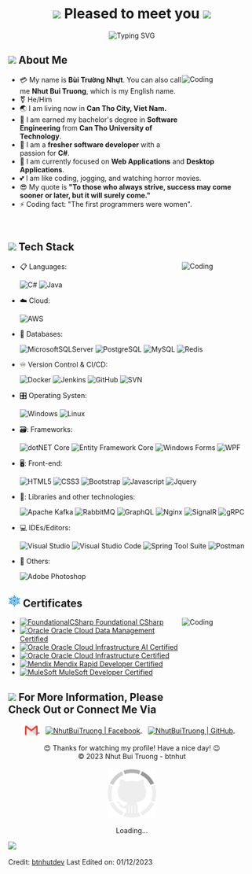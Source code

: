 <h1 align="center">
  <img src="https://media.giphy.com/media/hvRJCLFzcasrR4ia7z/giphy.gif" width="35">
    Pleased to meet you
  <img src="https://media.giphy.com/media/hvRJCLFzcasrR4ia7z/giphy.gif" width="35">
</h1>

<div align="center">
  
![Typing SVG](https://readme-typing-svg.herokuapp.com?font=ROBOT&size=25&color=39FF14&background=000000&center=true&vCenter=true&width=490&lines=%3E+Hi,+I'm+Nhut+Bui+Truong)

</div>

## <img src="https://c.tenor.com/NCRHhqkXrJYAAAAi/programmers-go-internet.gif" width="25"><b> About Me</b>

<img align="right" alt="Coding" width="150" height="150" src="https://testbytesnxtjsbackend.technoallianceindia.com/wp-content/uploads/2020/02/tenor-1.gif">

- 💳 My name is **Bùi Trường Nhựt**. You can also call me **Nhut Bui Truong**, which is my English name.
- ⚧️   He/Him
- 🌏 I am living now in **Can Tho City, Viet Nam.**
- 🏫 I am earned my bachelor's degree in **Software Engineering** from **Can Tho University of Technology**.
- 🐞 I am a **fresher software developer** with a passion for **C#**.
- 🧠 I am currently focused on **Web Applications** and **Desktop Applications**.
- 💕 I am like coding, jogging, and watching horror movies.
- 😎 My quote is **"To those who always strive, success may come sooner or later, but it will surely come."**
- ⚡ Coding fact: "The first programmers were women".

<br>

## <img src="https://media2.giphy.com/media/QssGEmpkyEOhBCb7e1/giphy.gif?cid=ecf05e47a0n3gi1bfqntqmob8g9aid1oyj2wr3ds3mg700bl&rid=giphy.gif" width ="25"><b> Tech Stack</b>

<img align="right" alt="Coding" width="150" height="150" src="https://octodex.github.com/images/daftpunktocat-guy.gif">

<p align="center">

- 📋 Languages:
    
    ![C#](https://img.shields.io/badge/C%23-8A2BE2.svg?style=for-the-badge&logo=C%23)
    ![Java](https://custom-icon-badges.demolab.com/badge/Java-007396.svg?style=for-the-badge&logo=java&logoColor=white)
    
- ☁️ Cloud:

    ![AWS](https://img.shields.io/badge/Amazon_AWS-232F3E?style=for-the-badge&logo=amazon-aws&logoColor=white)
    
- 💾 Databases:
  
    ![MicrosoftSQLServer](https://img.shields.io/badge/Microsoft%20SQL%20Sever-CC2927?style=for-the-badge&logo=microsoft%20sql%20server&logoColor=white) 
    ![PostgreSQL](https://img.shields.io/badge/PostgreSQL-4169E1?style=for-the-badge&logo=postgresql&logoColor=fff) 
    ![MySQL](https://img.shields.io/badge/mysql-%2300f.svg?style=for-the-badge&logo=mysql&logoColor=white)
    ![Redis](https://img.shields.io/badge/Redis-black?style=for-the-badge&logo=Redis)

- ♾️ Version Control & CI/CD:

    ![Docker](https://img.shields.io/badge/docker-%230db7ed.svg?style=for-the-badge&logo=docker&logoColor=white)
    ![Jenkins](https://img.shields.io/badge/jenkins-%232C5263.svg?style=for-the-badge&logo=jenkins&logoColor=white)
    ![GitHub](https://img.shields.io/badge/github-%23121011.svg?style=for-the-badge&logo=github&logoColor=white)
    ![SVN](https://img.shields.io/badge/SVN-blue?style=for-the-badge&logo=Subversion)
    
- 🎛️ Operating Systen:
  
    ![Windows](https://img.shields.io/badge/Windows-0078D6?style=for-the-badge&logo=windows&logoColor=white)
    ![Linux](https://img.shields.io/badge/Linux-FCC624?style=for-the-badge&logo=linux&logoColor=black)

- 🗃️: Frameworks:

    ![dotNET Core](https://img.shields.io/badge/.NET%20Core-purple?style=for-the-badge&logo=dotNET)
    ![Entity Framework Core](https://img.shields.io/badge/Entity%20Framework%20Core-purple?style=for-the-badge&logo=dotnet)
    ![Windows Forms](https://img.shields.io/badge/Windows%20Forms-purple?style=for-the-badge&logo=dotnet)
    ![WPF](https://img.shields.io/badge/WPF-purple?style=for-the-badge&logo=dotnet)

- 🖥️: Front-end:
  
    ![HTML5](https://img.shields.io/badge/html5%20-%23E34F26.svg?&style=for-the-badge&logo=html5&logoColor=white)
    ![CSS3](https://img.shields.io/badge/css3%20-%231572B6.svg?&style=for-the-badge&logo=css3&logoColor=white)
    ![Bootstrap](https://img.shields.io/badge/bootstrap%20-%23563D7C.svg?&style=for-the-badge&logo=bootstrap&logoColor=white)
    ![Javascript](https://img.shields.io/badge/javascript%20-%23323330.svg?&style=for-the-badge&logo=javascript&logoColor=%23F7DF1E)
    ![Jquery](https://img.shields.io/badge/-JQuery-blue?style=for-the-badge&logo=jquery)
    
- 📑: Libraries and other technologies:

    ![Apache Kafka](https://img.shields.io/badge/Apache%20Kafka-000.svg?style=for-the-badge&logo=apachekafka)
    ![RabbitMQ](https://img.shields.io/badge/RabbitMQ-black?style=for-the-badge&logo=RabbitMQ)
    ![GraphQL](https://img.shields.io/badge/GraphQL-pink.svg?style=for-the-badge&logo=GraphQL&logoColor=white)
    ![Nginx](https://img.shields.io/badge/Nginx-green?style=for-the-badge&logo=nginx)
    ![SignalR](https://img.shields.io/badge/SignalR-purple?style=for-the-badge&logo=SignalR)
    ![gRPC](https://img.shields.io/badge/gRPC-blue?style=for-the-badge&logo=gRPC)

- 💻 IDEs/Editors:
  
    ![Visual Studio](https://img.shields.io/badge/Visual%20Studio-purple?style=for-the-badge&logo=Visual%20Studio)
    ![Visual Studio Code](https://img.shields.io/badge/Visual%20Studio%20Code-0078d7.svg?style=for-the-badge&logo=visual-studio-code&logoColor=white)
    ![Spring Tool Suite](https://img.shields.io/badge/Spring%20Tool%20Suite-green.svg?style=for-the-badge&logo=Spring)
    ![Postman](https://img.shields.io/badge/Postman-FF6C37?style=for-the-badge&logo=Postman&logoColor=white)

- 🧰 Others:
  
    ![Adobe Photoshop](https://img.shields.io/badge/adobe%20photoshop-%2331A8FF.svg?style=for-the-badge&logo=adobe%20photoshop&logoColor=white)
  
</p>

## <img src='https://raw.githubusercontent.com/acervenky/animated-github-badges/master/assets/acbadge.gif' width='25' height='25'><b> Certificates</b>

<img align="right" alt="Coding" width="150" height="150" src="https://testbytesnxtjsbackend.technoallianceindia.com/wp-content/uploads/2020/02/6tXM-1.gif">

- [![FoundationalCSharp](https://img.shields.io/badge/free%20Code%20Camp-black?logo=freecodecamp) Foundational CSharp](img/FoundationalCSharp.pdf)
- [![Oracle](https://img.shields.io/badge/Oracle-%23FF0000?logo=oracle) Oracle Cloud Data Management Certified](img/OracleCloudDataManagement2023CertifiedFoundationsAssociate.pdf)
- [![Oracle](https://img.shields.io/badge/Oracle-%23FF0000?logo=oracle) Oracle Cloud Infrastructure AI Certified](img/OracleCloudInfrastructure2023AICertifiedFoundationsAssociate.pdf)
- [![Oracle](https://img.shields.io/badge/Oracle-%23FF0000?logo=oracle) Oracle Cloud Infrastructure Certified](img/OracleCloudInfrastructure2023CertifiedFoundationsAssociate.pdf)
- [![Mendix](https://img.shields.io/badge/Mendix-green) Mendix Rapid Developer Certified](img/MendixRapidDeveloper.pdf)
- [![MuleSoft](https://img.shields.io/badge/MuleSoft-blue?logo=MuleSoft) MuleSoft Developer Certified](img/MuleSoftDeveloper.pdf)

## <img src='https://raw.githubusercontent.com/ShahriarShafin/ShahriarShafin/main/Assets/handshake.gif' width="80px"> For More Information, Please Check Out or Connect Me Via
<p align="center">
  <a href="mailto:btnhut.dev@gmail.com" >
    <img align="center" alt="NhutBuiTruong | Gmail" width="26px" src="https://github.com/SatYu26/SatYu26/blob/master/Assets/Gmail.svg" />
  </a> &nbsp;&nbsp;
  <a href="https://web.facebook.com/profile.php?id=100011575898302" target="_blank">
      <img align="center" alt="NhutBuiTruong | Facebook" width="24px" src="https://upload.wikimedia.org/wikipedia/en/thumb/0/04/Facebook_f_logo_%282021%29.svg/100px-Facebook_f_logo_%282021%29.svg.png" />
  </a> &nbsp;&nbsp;
  <a href="https://profile-summary-for-github.herokuapp.com/user/tienhuynh-tn" target="_blank">
    <img align="center" alt="NhutBuiTruong | GitHub" width="26px" src="https://upload.wikimedia.org/wikipedia/commons/thumb/a/ae/Github-desktop-logo-symbol.svg/1024px-Github-desktop-logo-symbol.svg.png" />
  </a> &nbsp;&nbsp;
<p> 
  
<div align="center">
  😍 Thanks for watching my profile! Have a nice day! 😉 <br/>
  &copy; 2023 Nhut Bui Truong - btnhut
</div>

<br> 

<div align=center>
    <img src="https://raw.githubusercontent.com/AhmedFathyDev/AhmedFathyDev/main/GitHub.gif" alt="GitHub Octocat Logo" height="100">
    <p>Loading...</p>
</div>

<img src="https://user-images.githubusercontent.com/73097560/115834477-dbab4500-a447-11eb-908a-139a6edaec5c.gif">

Credit: [btnhutdev](https://github.com/btnhutdev)
Last Edited on: 01/12/2023
